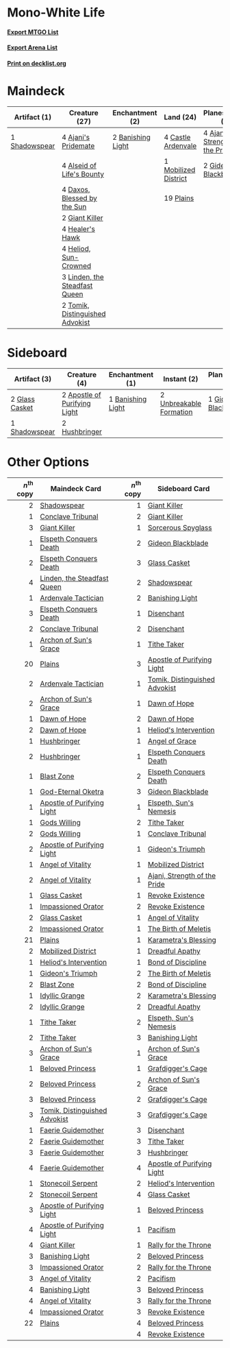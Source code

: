 # Mono-White Life

#### [Export MTGO List](../collection/Mono-White%20Life/Mono-White%20Life.txt)
#### [Export Arena List](../collection/Mono-White%20Life/Mono-White%20Life_arena.txt)
#### [Print on decklist.org](http://decklist.org/?deckmain=4%09Ajani's%20Pridemate%0A4%09Ajani,%20Strength%20of%20the%20Pride%0A4%09Alseid%20of%20Life's%20Bounty%0A2%09Banishing%20Light%0A4%09Castle%20Ardenvale%0A4%09Daxos,%20Blessed%20by%20the%20Sun%0A2%09Giant%20Killer%0A2%09Gideon%20Blackblade%0A4%09Healer's%20Hawk%0A4%09Heliod,%20Sun-Crowned%0A3%09Linden,%20the%20Steadfast%20Queen%0A1%09Mobilized%20District%0A19%09Plains%0A1%09Shadowspear%0A2%09Tomik,%20Distinguished%20Advokist&deckside=2%09Apostle%20of%20Purifying%20Light%0A1%09Banishing%20Light%0A4%09Devout%20Decree%0A1%09Gideon%20Blackblade%0A2%09Glass%20Casket%0A2%09Hushbringer%0A1%09Shadowspear%0A2%09Unbreakable%20Formation)
# Maindeck

|                                      Artifact (1)                                      |                                              Creature (27)                                               |                                      Enchantment (2)                                       |                                           Land (24)                                           |                                            Planeswalker (6)                                             |
|----------------------------------------------------------------------------------------|----------------------------------------------------------------------------------------------------------|--------------------------------------------------------------------------------------------|-----------------------------------------------------------------------------------------------|---------------------------------------------------------------------------------------------------------|
|1 [Shadowspear](http://gatherer.wizards.com/Pages/Card/Details.aspx?multiverseid=476487)|4 [Ajani's Pridemate](http://gatherer.wizards.com/Pages/Card/Details.aspx?multiverseid=376241)            |2 [Banishing Light](http://gatherer.wizards.com/Pages/Card/Details.aspx?multiverseid=405135)|4 [Castle Ardenvale](http://gatherer.wizards.com/Pages/Card/Details.aspx?multiverseid=473200)  |4 [Ajani, Strength of the Pride](http://gatherer.wizards.com/Pages/Card/Details.aspx?multiverseid=466756)|
|                                                                                        |4 [Alseid of Life's Bounty](http://gatherer.wizards.com/Pages/Card/Details.aspx?multiverseid=476252)      |                                                                                            |1 [Mobilized District](http://gatherer.wizards.com/Pages/Card/Details.aspx?multiverseid=461176)|2 [Gideon Blackblade](http://gatherer.wizards.com/Pages/Card/Details.aspx?multiverseid=463943)           |
|                                                                                        |4 [Daxos, Blessed by the Sun](http://gatherer.wizards.com/Pages/Card/Details.aspx?multiverseid=476260)    |                                                                                            |19 [Plains](http://gatherer.wizards.com/Pages/Card/Details.aspx?multiverseid=439856)           |                                                                                                         |
|                                                                                        |2 [Giant Killer](http://gatherer.wizards.com/Pages/Card/Details.aspx?multiverseid=472976)                 |                                                                                            |                                                                                               |                                                                                                         |
|                                                                                        |4 [Healer's Hawk](http://gatherer.wizards.com/Pages/Card/Details.aspx?multiverseid=452764)                |                                                                                            |                                                                                               |                                                                                                         |
|                                                                                        |4 [Heliod, Sun-Crowned](http://gatherer.wizards.com/Pages/Card/Details.aspx?multiverseid=476269)          |                                                                                            |                                                                                               |                                                                                                         |
|                                                                                        |3 [Linden, the Steadfast Queen](http://gatherer.wizards.com/Pages/Card/Details.aspx?multiverseid=472982)  |                                                                                            |                                                                                               |                                                                                                         |
|                                                                                        |2 [Tomik, Distinguished Advokist](http://gatherer.wizards.com/Pages/Card/Details.aspx?multiverseid=460961)|                                                                                            |                                                                                               |                                                                                                         |


# Sideboard

|                                      Artifact (3)                                       |                                             Creature (4)                                              |                                      Enchantment (1)                                       |                                           Instant (2)                                            |                                       Planeswalker (1)                                       |                                       Sorcery (4)                                        |
|-----------------------------------------------------------------------------------------|-------------------------------------------------------------------------------------------------------|--------------------------------------------------------------------------------------------|--------------------------------------------------------------------------------------------------|----------------------------------------------------------------------------------------------|------------------------------------------------------------------------------------------|
|2 [Glass Casket](http://gatherer.wizards.com/Pages/Card/Details.aspx?multiverseid=472977)|2 [Apostle of Purifying Light](http://gatherer.wizards.com/Pages/Card/Details.aspx?multiverseid=466760)|1 [Banishing Light](http://gatherer.wizards.com/Pages/Card/Details.aspx?multiverseid=405135)|2 [Unbreakable Formation](http://gatherer.wizards.com/Pages/Card/Details.aspx?multiverseid=457173)|1 [Gideon Blackblade](http://gatherer.wizards.com/Pages/Card/Details.aspx?multiverseid=463943)|4 [Devout Decree](http://gatherer.wizards.com/Pages/Card/Details.aspx?multiverseid=466767)|
|1 [Shadowspear](http://gatherer.wizards.com/Pages/Card/Details.aspx?multiverseid=476487) |2 [Hushbringer](http://gatherer.wizards.com/Pages/Card/Details.aspx?multiverseid=472980)               |                                                                                            |                                                                                                  |                                                                                              |                                                                                          |


# Other Options

|*n*<sup>th</sup> copy|                                             Maindeck Card                                              |*n*<sup>th</sup> copy|                                             Sideboard Card                                             |
|--------------------:|--------------------------------------------------------------------------------------------------------|--------------------:|--------------------------------------------------------------------------------------------------------|
|                    2|[Shadowspear](http://gatherer.wizards.com/Pages/Card/Details.aspx?multiverseid=476487)                  |                    1|[Giant Killer](http://gatherer.wizards.com/Pages/Card/Details.aspx?multiverseid=472976)                 |
|                    1|[Conclave Tribunal](http://gatherer.wizards.com/Pages/Card/Details.aspx?multiverseid=452756)            |                    2|[Giant Killer](http://gatherer.wizards.com/Pages/Card/Details.aspx?multiverseid=472976)                 |
|                    3|[Giant Killer](http://gatherer.wizards.com/Pages/Card/Details.aspx?multiverseid=472976)                 |                    1|[Sorcerous Spyglass](http://gatherer.wizards.com/Pages/Card/Details.aspx?multiverseid=435407)           |
|                    1|[Elspeth Conquers Death](http://gatherer.wizards.com/Pages/Card/Details.aspx?multiverseid=476264)       |                    2|[Gideon Blackblade](http://gatherer.wizards.com/Pages/Card/Details.aspx?multiverseid=463943)            |
|                    2|[Elspeth Conquers Death](http://gatherer.wizards.com/Pages/Card/Details.aspx?multiverseid=476264)       |                    3|[Glass Casket](http://gatherer.wizards.com/Pages/Card/Details.aspx?multiverseid=472977)                 |
|                    4|[Linden, the Steadfast Queen](http://gatherer.wizards.com/Pages/Card/Details.aspx?multiverseid=472982)  |                    2|[Shadowspear](http://gatherer.wizards.com/Pages/Card/Details.aspx?multiverseid=476487)                  |
|                    1|[Ardenvale Tactician](http://gatherer.wizards.com/Pages/Card/Details.aspx?multiverseid=472967)          |                    2|[Banishing Light](http://gatherer.wizards.com/Pages/Card/Details.aspx?multiverseid=405135)              |
|                    3|[Elspeth Conquers Death](http://gatherer.wizards.com/Pages/Card/Details.aspx?multiverseid=476264)       |                    1|[Disenchant](http://gatherer.wizards.com/Pages/Card/Details.aspx?multiverseid=847)                      |
|                    2|[Conclave Tribunal](http://gatherer.wizards.com/Pages/Card/Details.aspx?multiverseid=452756)            |                    2|[Disenchant](http://gatherer.wizards.com/Pages/Card/Details.aspx?multiverseid=847)                      |
|                    1|[Archon of Sun's Grace](http://gatherer.wizards.com/Pages/Card/Details.aspx?multiverseid=476254)        |                    1|[Tithe Taker](http://gatherer.wizards.com/Pages/Card/Details.aspx?multiverseid=457171)                  |
|                   20|[Plains](http://gatherer.wizards.com/Pages/Card/Details.aspx?multiverseid=439856)                       |                    3|[Apostle of Purifying Light](http://gatherer.wizards.com/Pages/Card/Details.aspx?multiverseid=466760)   |
|                    2|[Ardenvale Tactician](http://gatherer.wizards.com/Pages/Card/Details.aspx?multiverseid=472967)          |                    1|[Tomik, Distinguished Advokist](http://gatherer.wizards.com/Pages/Card/Details.aspx?multiverseid=460961)|
|                    2|[Archon of Sun's Grace](http://gatherer.wizards.com/Pages/Card/Details.aspx?multiverseid=476254)        |                    1|[Dawn of Hope](http://gatherer.wizards.com/Pages/Card/Details.aspx?multiverseid=452758)                 |
|                    1|[Dawn of Hope](http://gatherer.wizards.com/Pages/Card/Details.aspx?multiverseid=452758)                 |                    2|[Dawn of Hope](http://gatherer.wizards.com/Pages/Card/Details.aspx?multiverseid=452758)                 |
|                    2|[Dawn of Hope](http://gatherer.wizards.com/Pages/Card/Details.aspx?multiverseid=452758)                 |                    1|[Heliod's Intervention](http://gatherer.wizards.com/Pages/Card/Details.aspx?multiverseid=476270)        |
|                    1|[Hushbringer](http://gatherer.wizards.com/Pages/Card/Details.aspx?multiverseid=472980)                  |                    1|[Angel of Grace](http://gatherer.wizards.com/Pages/Card/Details.aspx?multiverseid=457145)               |
|                    2|[Hushbringer](http://gatherer.wizards.com/Pages/Card/Details.aspx?multiverseid=472980)                  |                    1|[Elspeth Conquers Death](http://gatherer.wizards.com/Pages/Card/Details.aspx?multiverseid=476264)       |
|                    1|[Blast Zone](http://gatherer.wizards.com/Pages/Card/Details.aspx?multiverseid=461171)                   |                    2|[Elspeth Conquers Death](http://gatherer.wizards.com/Pages/Card/Details.aspx?multiverseid=476264)       |
|                    1|[God-Eternal Oketra](http://gatherer.wizards.com/Pages/Card/Details.aspx?multiverseid=460943)           |                    3|[Gideon Blackblade](http://gatherer.wizards.com/Pages/Card/Details.aspx?multiverseid=463943)            |
|                    1|[Apostle of Purifying Light](http://gatherer.wizards.com/Pages/Card/Details.aspx?multiverseid=466760)   |                    1|[Elspeth, Sun's Nemesis](http://gatherer.wizards.com/Pages/Card/Details.aspx?multiverseid=476265)       |
|                    1|[Gods Willing](http://gatherer.wizards.com/Pages/Card/Details.aspx?multiverseid=442005)                 |                    2|[Tithe Taker](http://gatherer.wizards.com/Pages/Card/Details.aspx?multiverseid=457171)                  |
|                    2|[Gods Willing](http://gatherer.wizards.com/Pages/Card/Details.aspx?multiverseid=442005)                 |                    1|[Conclave Tribunal](http://gatherer.wizards.com/Pages/Card/Details.aspx?multiverseid=452756)            |
|                    2|[Apostle of Purifying Light](http://gatherer.wizards.com/Pages/Card/Details.aspx?multiverseid=466760)   |                    1|[Gideon's Triumph](http://gatherer.wizards.com/Pages/Card/Details.aspx?multiverseid=460942)             |
|                    1|[Angel of Vitality](http://gatherer.wizards.com/Pages/Card/Details.aspx?multiverseid=466758)            |                    1|[Mobilized District](http://gatherer.wizards.com/Pages/Card/Details.aspx?multiverseid=461176)           |
|                    2|[Angel of Vitality](http://gatherer.wizards.com/Pages/Card/Details.aspx?multiverseid=466758)            |                    1|[Ajani, Strength of the Pride](http://gatherer.wizards.com/Pages/Card/Details.aspx?multiverseid=466756) |
|                    1|[Glass Casket](http://gatherer.wizards.com/Pages/Card/Details.aspx?multiverseid=472977)                 |                    1|[Revoke Existence](http://gatherer.wizards.com/Pages/Card/Details.aspx?multiverseid=378397)             |
|                    1|[Impassioned Orator](http://gatherer.wizards.com/Pages/Card/Details.aspx?multiverseid=469859)           |                    2|[Revoke Existence](http://gatherer.wizards.com/Pages/Card/Details.aspx?multiverseid=378397)             |
|                    2|[Glass Casket](http://gatherer.wizards.com/Pages/Card/Details.aspx?multiverseid=472977)                 |                    1|[Angel of Vitality](http://gatherer.wizards.com/Pages/Card/Details.aspx?multiverseid=466758)            |
|                    2|[Impassioned Orator](http://gatherer.wizards.com/Pages/Card/Details.aspx?multiverseid=469859)           |                    1|[The Birth of Meletis](http://gatherer.wizards.com/Pages/Card/Details.aspx?multiverseid=476256)         |
|                   21|[Plains](http://gatherer.wizards.com/Pages/Card/Details.aspx?multiverseid=439856)                       |                    1|[Karametra's Blessing](http://gatherer.wizards.com/Pages/Card/Details.aspx?multiverseid=476277)         |
|                    2|[Mobilized District](http://gatherer.wizards.com/Pages/Card/Details.aspx?multiverseid=461176)           |                    1|[Dreadful Apathy](http://gatherer.wizards.com/Pages/Card/Details.aspx?multiverseid=476262)              |
|                    1|[Heliod's Intervention](http://gatherer.wizards.com/Pages/Card/Details.aspx?multiverseid=476270)        |                    1|[Bond of Discipline](http://gatherer.wizards.com/Pages/Card/Details.aspx?multiverseid=460933)           |
|                    1|[Gideon's Triumph](http://gatherer.wizards.com/Pages/Card/Details.aspx?multiverseid=460942)             |                    2|[The Birth of Meletis](http://gatherer.wizards.com/Pages/Card/Details.aspx?multiverseid=476256)         |
|                    2|[Blast Zone](http://gatherer.wizards.com/Pages/Card/Details.aspx?multiverseid=461171)                   |                    2|[Bond of Discipline](http://gatherer.wizards.com/Pages/Card/Details.aspx?multiverseid=460933)           |
|                    1|[Idyllic Grange](http://gatherer.wizards.com/Pages/Card/Details.aspx?multiverseid=473208)               |                    2|[Karametra's Blessing](http://gatherer.wizards.com/Pages/Card/Details.aspx?multiverseid=476277)         |
|                    2|[Idyllic Grange](http://gatherer.wizards.com/Pages/Card/Details.aspx?multiverseid=473208)               |                    2|[Dreadful Apathy](http://gatherer.wizards.com/Pages/Card/Details.aspx?multiverseid=476262)              |
|                    1|[Tithe Taker](http://gatherer.wizards.com/Pages/Card/Details.aspx?multiverseid=457171)                  |                    2|[Elspeth, Sun's Nemesis](http://gatherer.wizards.com/Pages/Card/Details.aspx?multiverseid=476265)       |
|                    2|[Tithe Taker](http://gatherer.wizards.com/Pages/Card/Details.aspx?multiverseid=457171)                  |                    3|[Banishing Light](http://gatherer.wizards.com/Pages/Card/Details.aspx?multiverseid=405135)              |
|                    3|[Archon of Sun's Grace](http://gatherer.wizards.com/Pages/Card/Details.aspx?multiverseid=476254)        |                    1|[Archon of Sun's Grace](http://gatherer.wizards.com/Pages/Card/Details.aspx?multiverseid=476254)        |
|                    1|[Beloved Princess](http://gatherer.wizards.com/Pages/Card/Details.aspx?multiverseid=472969)             |                    1|[Grafdigger's Cage](http://gatherer.wizards.com/Pages/Card/Details.aspx?multiverseid=278452)            |
|                    2|[Beloved Princess](http://gatherer.wizards.com/Pages/Card/Details.aspx?multiverseid=472969)             |                    2|[Archon of Sun's Grace](http://gatherer.wizards.com/Pages/Card/Details.aspx?multiverseid=476254)        |
|                    3|[Beloved Princess](http://gatherer.wizards.com/Pages/Card/Details.aspx?multiverseid=472969)             |                    2|[Grafdigger's Cage](http://gatherer.wizards.com/Pages/Card/Details.aspx?multiverseid=278452)            |
|                    3|[Tomik, Distinguished Advokist](http://gatherer.wizards.com/Pages/Card/Details.aspx?multiverseid=460961)|                    3|[Grafdigger's Cage](http://gatherer.wizards.com/Pages/Card/Details.aspx?multiverseid=278452)            |
|                    1|[Faerie Guidemother](http://gatherer.wizards.com/Pages/Card/Details.aspx?multiverseid=472973)           |                    3|[Disenchant](http://gatherer.wizards.com/Pages/Card/Details.aspx?multiverseid=847)                      |
|                    2|[Faerie Guidemother](http://gatherer.wizards.com/Pages/Card/Details.aspx?multiverseid=472973)           |                    3|[Tithe Taker](http://gatherer.wizards.com/Pages/Card/Details.aspx?multiverseid=457171)                  |
|                    3|[Faerie Guidemother](http://gatherer.wizards.com/Pages/Card/Details.aspx?multiverseid=472973)           |                    3|[Hushbringer](http://gatherer.wizards.com/Pages/Card/Details.aspx?multiverseid=472980)                  |
|                    4|[Faerie Guidemother](http://gatherer.wizards.com/Pages/Card/Details.aspx?multiverseid=472973)           |                    4|[Apostle of Purifying Light](http://gatherer.wizards.com/Pages/Card/Details.aspx?multiverseid=466760)   |
|                    1|[Stonecoil Serpent](http://gatherer.wizards.com/Pages/Card/Details.aspx?multiverseid=473197)            |                    2|[Heliod's Intervention](http://gatherer.wizards.com/Pages/Card/Details.aspx?multiverseid=476270)        |
|                    2|[Stonecoil Serpent](http://gatherer.wizards.com/Pages/Card/Details.aspx?multiverseid=473197)            |                    4|[Glass Casket](http://gatherer.wizards.com/Pages/Card/Details.aspx?multiverseid=472977)                 |
|                    3|[Apostle of Purifying Light](http://gatherer.wizards.com/Pages/Card/Details.aspx?multiverseid=466760)   |                    1|[Beloved Princess](http://gatherer.wizards.com/Pages/Card/Details.aspx?multiverseid=472969)             |
|                    4|[Apostle of Purifying Light](http://gatherer.wizards.com/Pages/Card/Details.aspx?multiverseid=466760)   |                    1|[Pacifism](http://gatherer.wizards.com/Pages/Card/Details.aspx?multiverseid=129667)                     |
|                    4|[Giant Killer](http://gatherer.wizards.com/Pages/Card/Details.aspx?multiverseid=472976)                 |                    1|[Rally for the Throne](http://gatherer.wizards.com/Pages/Card/Details.aspx?multiverseid=472987)         |
|                    3|[Banishing Light](http://gatherer.wizards.com/Pages/Card/Details.aspx?multiverseid=405135)              |                    2|[Beloved Princess](http://gatherer.wizards.com/Pages/Card/Details.aspx?multiverseid=472969)             |
|                    3|[Impassioned Orator](http://gatherer.wizards.com/Pages/Card/Details.aspx?multiverseid=469859)           |                    2|[Rally for the Throne](http://gatherer.wizards.com/Pages/Card/Details.aspx?multiverseid=472987)         |
|                    3|[Angel of Vitality](http://gatherer.wizards.com/Pages/Card/Details.aspx?multiverseid=466758)            |                    2|[Pacifism](http://gatherer.wizards.com/Pages/Card/Details.aspx?multiverseid=129667)                     |
|                    4|[Banishing Light](http://gatherer.wizards.com/Pages/Card/Details.aspx?multiverseid=405135)              |                    3|[Beloved Princess](http://gatherer.wizards.com/Pages/Card/Details.aspx?multiverseid=472969)             |
|                    4|[Angel of Vitality](http://gatherer.wizards.com/Pages/Card/Details.aspx?multiverseid=466758)            |                    3|[Rally for the Throne](http://gatherer.wizards.com/Pages/Card/Details.aspx?multiverseid=472987)         |
|                    4|[Impassioned Orator](http://gatherer.wizards.com/Pages/Card/Details.aspx?multiverseid=469859)           |                    3|[Revoke Existence](http://gatherer.wizards.com/Pages/Card/Details.aspx?multiverseid=378397)             |
|                   22|[Plains](http://gatherer.wizards.com/Pages/Card/Details.aspx?multiverseid=439856)                       |                    4|[Beloved Princess](http://gatherer.wizards.com/Pages/Card/Details.aspx?multiverseid=472969)             |
|                     |                                                                                                        |                    4|[Revoke Existence](http://gatherer.wizards.com/Pages/Card/Details.aspx?multiverseid=378397)             |

